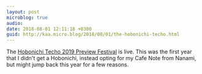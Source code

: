 ```yaml
---
layout: post
microblog: true
audio: 
date: 2018-08-01 12:11:18 +0300
guid: http://kaa.micro.blog/2018/08/01/the-hobonichi-techo.html
---
```

The [Hobonichi Techo 2019 Preview Festival](https://www.1101.com/store/techo/en/magazine/2019/yokoku/index.html) is live. This was the first year that I didn't get a Hobonichi, instead opting for my Cafe Note from Nanami, but might jump back this year for a few reasons.
